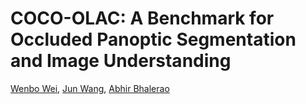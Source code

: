 # COCO-OLAC: A Benchmark for Occluded Panoptic Segmentation and Image Understanding
[Wenbo Wei](https://github.com/wenbo-wei), [Jun Wang](https://github.com/Markin-Wang), [Abhir Bhalerao](https://scholar.google.com/citations?hl=en&user=XfBoSP4AAAAJ)

